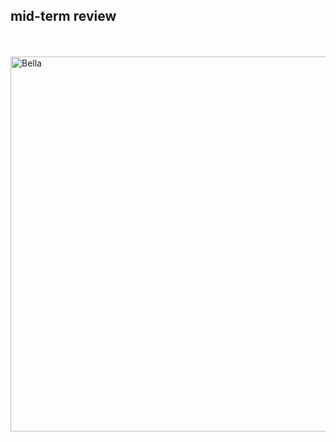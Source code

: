 ## mid-term review
<Br><Br><img alt="Bella" src="https://github.com/bellaaaaaaa216/Bella216/blob/master/_posts/midterm_1.jpg?raw=true" width="600">

